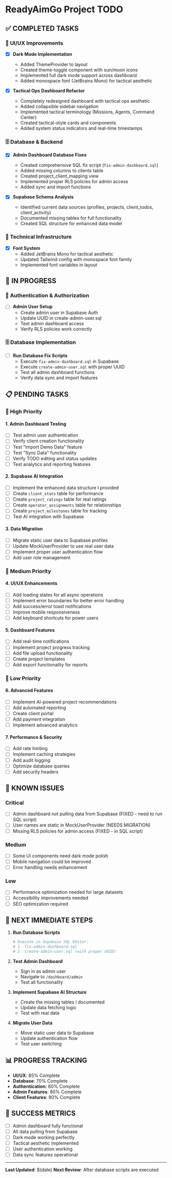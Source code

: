 # ReadyAimGo Project TODO

## ✅ **COMPLETED TASKS**

### 🎨 **UI/UX Improvements**
- [x] **Dark Mode Implementation**
  - Added ThemeProvider to layout
  - Created theme-toggle component with sun/moon icons
  - Implemented full dark mode support across dashboard
  - Added monospace font (JetBrains Mono) for tactical aesthetic

- [x] **Tactical Ops Dashboard Refactor**
  - Completely redesigned dashboard with tactical ops aesthetic
  - Added collapsible sidebar navigation
  - Implemented tactical terminology (Missions, Agents, Command Center)
  - Created tactical-style cards and components
  - Added system status indicators and real-time timestamps

### 🗄️ **Database & Backend**
- [x] **Admin Dashboard Database Fixes**
  - Created comprehensive SQL fix script (`fix-admin-dashboard.sql`)
  - Added missing columns to clients table
  - Created project_client_mapping view
  - Implemented proper RLS policies for admin access
  - Added sync and import functions

- [x] **Supabase Schema Analysis**
  - Identified current data sources (profiles, projects, client_todos, client_activity)
  - Documented missing tables for full functionality
  - Created SQL structure for enhanced data model

### 🔧 **Technical Infrastructure**
- [x] **Font System**
  - Added JetBrains Mono for tactical aesthetic
  - Updated Tailwind config with monospace font family
  - Implemented font variables in layout

## 🚧 **IN PROGRESS**

### 🔐 **Authentication & Authorization**
- [ ] **Admin User Setup**
  - Create admin user in Supabase Auth
  - Update UUID in create-admin-user.sql
  - Test admin dashboard access
  - Verify RLS policies work correctly

### 🗄️ **Database Implementation**
- [ ] **Run Database Fix Scripts**
  - Execute `fix-admin-dashboard.sql` in Supabase
  - Execute `create-admin-user.sql` with proper UUID
  - Test all admin dashboard functions
  - Verify data sync and import features

## 📋 **PENDING TASKS**

### 🎯 **High Priority**

#### **1. Admin Dashboard Testing**
- [ ] Test admin user authentication
- [ ] Verify client creation functionality
- [ ] Test "Import Demo Data" feature
- [ ] Test "Sync Data" functionality
- [ ] Verify TODO editing and status updates
- [ ] Test analytics and reporting features

#### **2. Supabase AI Integration**
- [ ] Implement the enhanced data structure I provided
- [ ] Create `client_stats` table for performance
- [ ] Create `project_ratings` table for real ratings
- [ ] Create `operator_assignments` table for relationships
- [ ] Create `project_milestones` table for tracking
- [ ] Test AI integration with Supabase

#### **3. Data Migration**
- [ ] Migrate static user data to Supabase profiles
- [ ] Update MockUserProvider to use real user data
- [ ] Implement proper user authentication flow
- [ ] Add user role management

### 🎨 **Medium Priority**

#### **4. UI/UX Enhancements**
- [ ] Add loading states for all async operations
- [ ] Implement error boundaries for better error handling
- [ ] Add success/error toast notifications
- [ ] Improve mobile responsiveness
- [ ] Add keyboard shortcuts for power users

#### **5. Dashboard Features**
- [ ] Add real-time notifications
- [ ] Implement project progress tracking
- [ ] Add file upload functionality
- [ ] Create project templates
- [ ] Add export functionality for reports

### 🔧 **Low Priority**

#### **6. Advanced Features**
- [ ] Implement AI-powered project recommendations
- [ ] Add automated reporting
- [ ] Create client portal
- [ ] Add payment integration
- [ ] Implement advanced analytics

#### **7. Performance & Security**
- [ ] Add rate limiting
- [ ] Implement caching strategies
- [ ] Add audit logging
- [ ] Optimize database queries
- [ ] Add security headers

## 🐛 **KNOWN ISSUES**

### **Critical**
- [ ] Admin dashboard not pulling data from Supabase (FIXED - need to run SQL script)
- [ ] User names are static in MockUserProvider (NEEDS MIGRATION)
- [ ] Missing RLS policies for admin access (FIXED - in SQL script)

### **Medium**
- [ ] Some UI components need dark mode polish
- [ ] Mobile navigation could be improved
- [ ] Error handling needs enhancement

### **Low**
- [ ] Performance optimization needed for large datasets
- [ ] Accessibility improvements needed
- [ ] SEO optimization required

## 🚀 **NEXT IMMEDIATE STEPS**

1. **Run Database Scripts**
   ```bash
   # Execute in Supabase SQL Editor:
   # 1. fix-admin-dashboard.sql
   # 2. create-admin-user.sql (with proper UUID)
   ```

2. **Test Admin Dashboard**
   - Sign in as admin user
   - Navigate to `/dashboard/admin`
   - Test all functionality

3. **Implement Supabase AI Structure**
   - Create the missing tables I documented
   - Update data fetching logic
   - Test with real data

4. **Migrate User Data**
   - Move static user data to Supabase
   - Update authentication flow
   - Test user switching

## 📊 **PROGRESS TRACKING**

- **UI/UX**: 85% Complete
- **Database**: 70% Complete  
- **Authentication**: 60% Complete
- **Admin Features**: 80% Complete
- **Client Features**: 90% Complete

## 🎯 **SUCCESS METRICS**

- [ ] Admin dashboard fully functional
- [ ] All data pulling from Supabase
- [ ] Dark mode working perfectly
- [ ] Tactical aesthetic implemented
- [ ] User authentication working
- [ ] Data sync features operational

---

**Last Updated**: $(date)
**Next Review**: After database scripts are executed 